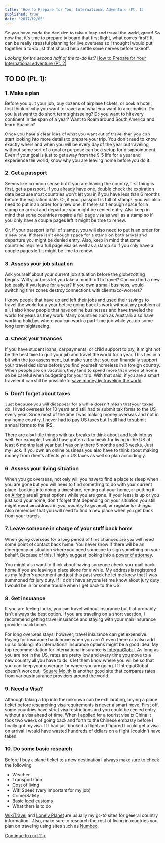 ```yaml
---
title: 'How to Prepare for Your International Adventure (Pt. 1)'
published: true
date: '2017/02/05'
---
```


So you have made the decision to take a leap and travel the world, great! So now that it's time to prepare to board that first flight, what comes first? It can be really stressful planning for live overseas so I thought I would put together a to-do list that should help settle some nerves before takeoff.

_Looking for the second half of the to-do list?_ [How to Prepare for Your International Adventure (Pt. 2)](/posts/how-to-prepare-for-your-international-adventure-pt2/)

## TO DO (Pt. 1):

### 1\. Make a plan

Before you quit your job, buy dozens of airplane tickets, or book a hotel, first think of why you want to travel and what you want to accomplish. Do you just want to do short term sightseeing? Do you want to hit every continent in the span of a year? Want to Roam around South America and learn Spanish?

Once you have a clear idea of what you want out of travel then you can start looking into more details to prepare your trip. You don't need to know exactly where and when you will be every day of the year but traveling without some sort of a goal or purpose can be a setup for disappointment. Even if your goal is just to get away from the 9-5 life for a year and experience the world, know why you are leaving home before you do it.

### 2\. Get a passport

Seems like common sense but if you are leaving the country, first thing is first, get a passport. If you already have one, double check the expiration date because most countries won't let you in if you have less than 6 months before the expiration date. Or, if your passport is full of stamps, you will also need to put in an order for a new one. If there isn't enough space for a stamp on arrival and departure you might be denied entry. Also keep in mind that some countries require a full page visa as well as a stamp so if you only have a couple pages left it might be time to renew.

Or, if your passport is full of stamps, you will also need to put in an order for a new one. If there isn't enough space for a stamp on both arrival and departure you might be denied entry. Also, keep in mind that some countries require a full page visa as well as a stamp so if you only have a couple pages left it might be time to renew.

### 3\. Assess your job situation

Ask yourself about your current job situation before the globetrotting begins. Will your boss let you take a month off to travel? Can you find a new job easily if you leave for a year? If you own a small business, would switching time zones destroy connections with clients/co-workers?

I know people that have up and left their jobs and used their savings to travel the world for a year before going back to work without any problem at all. I also know people that have online businesses and have traveled the world for years as they work. Many countries such as Australia also have working holidays where you can work a part-time job while you do some long term sightseeing.

### 4\. Check your finances

If you have student loans, car payments, or child support to pay, it might not be the best time to quit your job and travel the world for a year. This ties in a bit with the job assessment, but make sure that you can financially support your travel decisions before you find yourself homeless in a foreign country. When people are on vacation, they tend to spend more than when at home so be careful when budgeting for your trip. With that said, if you are a smart traveler it can still be possible to [save money by traveling the world](/posts/how-i-save-money-by-traveling-the-world).

### 5\. Don't forget about taxes

Just because you will disappear for a while doesn't mean that your taxes do. I lived overseas for 10 years and still had to submit tax forms to the US every year. Since most of the time I was making money overseas and not in my home country, I never had to pay US taxes but I still had to submit annual forms to the IRS.

There are also little things with tax breaks to think about and look into as well. For example, I would have gotten a tax break for living in the US at least 6 months last year but I was only there 5 months and 3 weeks. Just my luck. If you own an online business you also have to think about making money from clients affects your US taxes as well so plan accordingly.

### 6\. Assess your living situation

When you go overseas, not only will you have to find a place to sleep when you are gone but you will need to find something to do with your current place. Looking into doing a timeshare, renting out your home, or putting it on [Airbnb](http://www.airbnb.com.au/c/erics20340) are all great options while you are gone. If your lease is up or you just sold your home, don't forget that depending on your situation you still might need an address in your country to get mail, or register for things. Also remember that you will need to find a new place when you get back from your travels.

### 7\. Leave someone in charge of your stuff back home

When going overseas for a long period of time chances are you will need some point of contact back home. You never know if there will be an emergency or situation where you need someone to sign something on your behalf. Because of this, I highly suggest looking into a [power of attorney](https://en.wikipedia.org/wiki/Power_of_attorney).

You might also want to think about having someone check your mail back home if you are leaving a place alone for a while. My address is registered as my father's apartment and just this past week he let me know that I was summoned for jury duty. If I didn't have anyone let me know about jury duty I would be in for some trouble when I get back to the US.

### 8. Get insurance

If you are feeling lucky, you can travel without insurance but that probably isn't always the best option. If you are traveling on a short vacation, I recommend getting travel insurance and staying with your main insurance provider back home.

For long overseas stays, however, travel insurance can get expensive. Paying for insurance back home when you aren't even there can also add up so looking into international insurance options might be a good idea. My top recommendation for international insurance is [IntegraGlobal](https://integraglobal.com/). As long as you are not in the US, rates are pretty low and every time you move to a new country all you have to do is let them know where you will be so that you can keep your coverage for where you are going. If IntregraGlobal doesn't work out,  [Square Mouth](https://www.squaremouth.com/) is another good site that compares rates from various insurance providers around the world.

### 9\. Need a Visa?

Although taking a trip into the unknown can be exhilarating, buying a plane ticket before researching visa requirements is never a smart move. First off, some countries have strict visa restrictions and you could be denied entry without a visa ahead of time. When I applied for a tourist visa to China it took two weeks of going back and forth to the Chinese embassy before I finally got my visa. If I had just booked a flight and figured I could get a visa on arrival I would have wasted hundreds of dollars on a flight I couldn't have taken.

### 10\. Do some basic research

Before I buy a plane ticket to a new destination I always make sure to check the following

*   Weather
*   Transportation
*   Cost of living
*   Wifi Speed (very important for my job)
*   Crime/Safety
*   Basic local customs
*   What there is to do

[WikiTravel](http://wikitravel.org/en/Main_Page) and [Lonely Planet](https://www.lonelyplanet.com/) are usually my go-to sites for general country information.  Also, make sure to research the cost of living in countries you plan on traveling using sites such as [Numbeo](https://www.numbeo.com/cost-of-living/).

[Continue to part 2 >](/posts/how-to-prepare-for-your-international-adventure-pt2/)